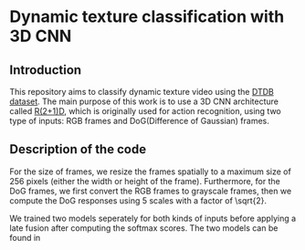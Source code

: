 # Dynamic texture classification with 3D CNN

## Introduction
This repository aims to classify dynamic texture video using the [DTDB dataset](http://vision.eecs.yorku.ca/research/dtdb/). The main purpose of this work is to use a 3D CNN architecture called [R(2+1)D](https://arxiv.org/abs/1711.11248), which is originally used for action recognition, using two type of inputs: RGB frames and DoG(Difference of Gaussian) frames. 

## Description of the code
For the size of frames, we resize the frames spatially to a maximum size of 256 pixels (either the width or height of the frame). Furthermore, for the DoG frames, we first convert the RGB frames to grayscale frames, then we compute the DoG responses using 5 scales with a factor of \sqrt{2}. 

We trained two models seperately for both kinds of inputs before applying a late fusion after computing the softmax scores. The two models can be found in 